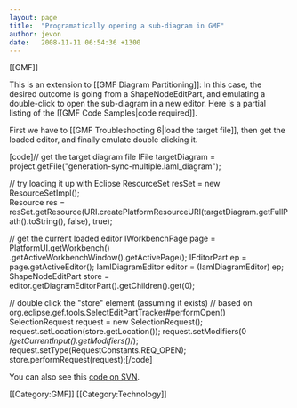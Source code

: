 ```yaml
---
layout: page
title:  "Programatically opening a sub-diagram in GMF"
author: jevon
date:   2008-11-11 06:54:36 +1300
---
```


[[GMF]]

This is an extension to [[GMF Diagram Partitioning]]: In this case, the desired outcome is going from a ShapeNodeEditPart, and emulating a double-click to open the sub-diagram in a new editor. Here is a partial listing of the [[GMF Code Samples|code required]].

First we have to [[GMF Troubleshooting 6|load the target file]], then get the loaded editor, and finally emulate double clicking it.

[code]// get the target diagram file
IFile targetDiagram = project.getFile("generation-sync-multiple.iaml_diagram");

// try loading it up with Eclipse
ResourceSet resSet = new ResourceSetImpl();          
Resource res = resSet.getResource(URI.createPlatformResourceURI(targetDiagram.getFullPath().toString(), false), true);

// get the current loaded editor
IWorkbenchPage page = PlatformUI.getWorkbench()
  .getActiveWorkbenchWindow().getActivePage();
IEditorPart ep = page.getActiveEditor();
IamlDiagramEditor editor = (IamlDiagramEditor) ep;
ShapeNodeEditPart store = editor.getDiagramEditorPart().getChildren().get(0);

// double click the "store" element (assuming it exists)
// based on org.eclipse.gef.tools.SelectEditPartTracker#performOpen()
SelectionRequest request = new SelectionRequest();
request.setLocation(store.getLocation());
request.setModifiers(0 /*getCurrentInput().getModifiers()*/);
request.setType(RequestConstants.REQ_OPEN);
store.performRequest(request);[/code]

You can also see this <a href="http://code.google.com/p/iaml/source/browse/trunk/org.openiaml.model.tests/src/org/openiaml/model/tests/eclipse/EclipseTestCase.java?spec=svn322&r=322#123">code on SVN</a>.

[[Category:GMF]]
[[Category:Technology]]